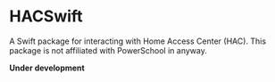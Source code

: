 # HACSwift

A Swift package for interacting with Home Access Center (HAC). This package is not affiliated with PowerSchool in anyway. 

**Under development**
